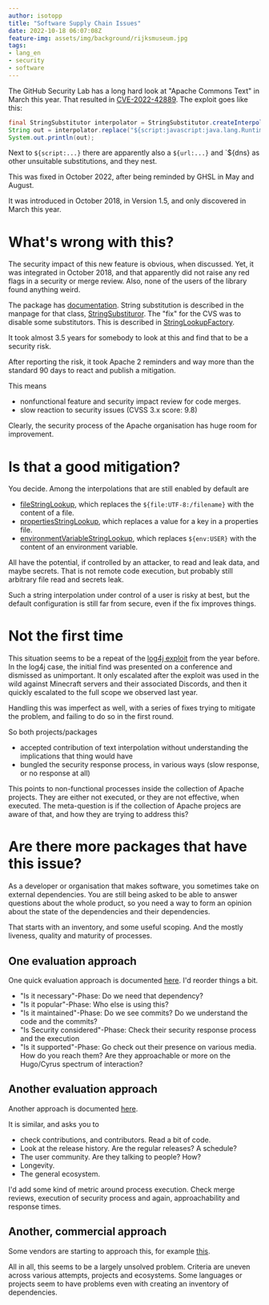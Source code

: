 ```yaml
---
author: isotopp
title: "Software Supply Chain Issues"
date: 2022-10-18 06:07:08Z
feature-img: assets/img/background/rijksmuseum.jpg
tags:
- lang_en
- security
- software
---
```


The GitHub Security Lab has a long hard look at "Apache Commons Text" in March this year.
That resulted in [CVE-2022-42889](https://securitylab.github.com/advisories/GHSL-2022-018_Apache_Commons_Text/).
The exploit goes like this:

```java
final StringSubstitutor interpolator = StringSubstitutor.createInterpolator();
String out = interpolator.replace("${script:javascript:java.lang.Runtime.getRuntime().exec('touch /tmp/foo')}");
System.out.println(out);
```

Next to `${script:...}` there are apparently also a `${url:...}` and `${dns} as other unsuitable substitutions, and they nest.

This was fixed in October 2022, after being reminded by GHSL in May and August.

It was introduced in October 2018, in Version 1.5, and only discovered in March this year.

# What's wrong with this?

The security impact of this new feature is obvious, when discussed.
Yet, it was integrated in October 2018, and that apparently did not raise any red flags in a security or merge review.
Also, none of the users of the library found anything weird.

The package has [documentation](https://commons.apache.org/proper/commons-text/userguide.html).
String substitution is described in the manpage for that class, [StringSubstituror](https://commons.apache.org/proper/commons-text/apidocs/org/apache/commons/text/StringSubstitutor.html).
The "fix" for the CVS was to disable some substitutors.
This is described in [StringLookupFactory](https://commons.apache.org/proper/commons-text/apidocs/org/apache/commons/text/lookup/StringLookupFactory.html).

It took almost 3.5 years for somebody to look at this and find that to be a security risk.

After reporting the risk, it took Apache 2 reminders and way more than the standard 90 days to react and publish a mitigation.

This means

- nonfunctional feature and security impact review for code merges.
- slow reaction to security issues (CVSS 3.x score: 9.8)

Clearly, the security process of the Apache organisation has huge room for improvement.

# Is that a good mitigation?

You decide. Among the interpolations that are still enabled by default are

- [fileStringLookup](https://commons.apache.org/proper/commons-text/apidocs/org/apache/commons/text/lookup/StringLookupFactory.html#fileStringLookup--), which replaces the `${file:UTF-8:/filename}` with the content of a file.
- [propertiesStringLookup](https://commons.apache.org/proper/commons-text/apidocs/org/apache/commons/text/lookup/StringLookupFactory.html#propertiesStringLookup--), which replaces a value for a key in a properties file.
- [environmentVariableStringLookup](https://commons.apache.org/proper/commons-text/apidocs/org/apache/commons/text/lookup/StringLookupFactory.html#environmentVariableStringLookup--), which replaces `${env:USER}` with the content of an environment variable.

All have the potential, if controlled by an attacker, to read and leak data, and maybe secrets.
That is not remote code execution, but probably still arbitrary file read and secrets leak.

Such a string interpolation under control of a user is risky at best, but the default configuration is still far from secure, even if the fix improves things.

# Not the first time

This situation seems to be a repeat of the [log4j exploit](https://nvd.nist.gov/vuln/detail/CVE-2021-44228) from the year before.
In the log4j case, the initial find was presented on a conference and dismissed as unimportant.
It only escalated after the exploit was used in the wild against Minecraft servers and their associated Discords, and then it quickly escalated to the full scope we observed last year.

Handling this was imperfect as well, with a series of fixes trying to mitigate the problem, and failing to do so in the first round.

So both projects/packages

- accepted contribution of text interpolation without understanding the implications that thing would have
- bungled the security response process, in various ways (slow response, or no response at all)

This points to non-functional processes inside the collection of Apache projects.
They are either not executed, or they are not effective, when executed.
The meta-question is if the collection of Apache projecs are aware of that, and how they are trying to address this?

# Are there more packages that have this issue?

As a developer or organisation that makes software, you sometimes take on external dependencies.
You are still being asked to be able to answer questions about the whole product, so you need a way to form an opinion about the state of the dependencies and their dependencies.

That starts with an inventory, and some useful scoping.
And the mostly liveness, quality and maturity of processes.

## One evaluation approach

One quick evaluation approach is documented [here](https://askcloudarchitech.com/posts/tutorials/open-source-security-dependency-review/).
I'd reorder things a bit.

- "Is it necessary"-Phase: Do we need that dependency?
- "Is it popular"-Phase: Who else is using this?
- "Is it maintained"-Phase: Do we see commits? Do we understand the code and the commits?
- "Is Security considered"-Phase: Check their security response process and the execution
- "Is it supported"-Phase: Go check out their presence on various media. 
  How do you reach them?
  Are they approachable or more on the Hugo/Cyrus spectrum of interaction?

## Another evaluation approach

Another approach is documented [here](https://opensource.com/life/14/1/evaluate-sustainability-open-source-project).

It is similar, and asks you to

- check contributions, and contributors. Read a bit of code.
- Look at the release history. Are the regular releases? A schedule?
- The user community. Are they talking to people? How?
- Longevity.
- The general ecosystem.

I'd add some kind of metric around process execution.
Check merge reviews, execution of security process and again, approachability and response times.

## Another, commercial approach

Some vendors are starting to approach this, for example [this](https://socket.dev/npm/package/@webassemblyjs/ast/overview/1.11.1).

All in all, this seems to be a largely unsolved problem.
Criteria are uneven across various attempts, projects and ecosystems. 
Some languages or projects seem to have problems even with creating an inventory of dependencies.
